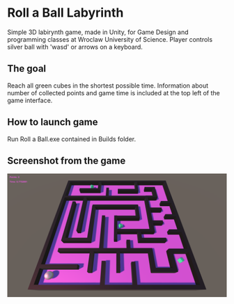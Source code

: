 # Roll a Ball Labyrinth

Simple 3D labirynth game, made in Unity, for Game Design and programming classes at Wroclaw University of Science.
Player controls silver ball with 'wasd' or arrows on a keyboard.

## The goal
Reach all green cubes in the shortest possible time. Information about number of collected points and game time is included 
at the top left of the game interface.

## How to launch game
Run Roll a Ball.exe contained in Builds folder.

## Screenshot from the game
![Screenshot from game](https://github.com/carzynsky/Unity-Roll-A-Ball-Labyrinth/blob/master/Builds/1.png?raw=true)

